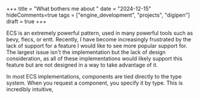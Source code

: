 +++
title = "What bothers me about "
date = "2024-12-15"
hideComments=true
tags = ["engine_development", "projects", "digipen"]
draft = true
+++

ECS is an extremely powerful pattern, used in many powerful tools such as bevy, flecs, or entt. Recently, I have become increasingly frustrated by the lack of support for a feature I would like to see more popular support for. The largest issue isn't the implementation but the lack of design consideration, as all of these implementations would likely support this feature but are not designed in a way to take advantage of it.

In most ECS implementations, components are tied directly to the type system. When you request a component, you specify it by type. This is incredibly intuitive, 